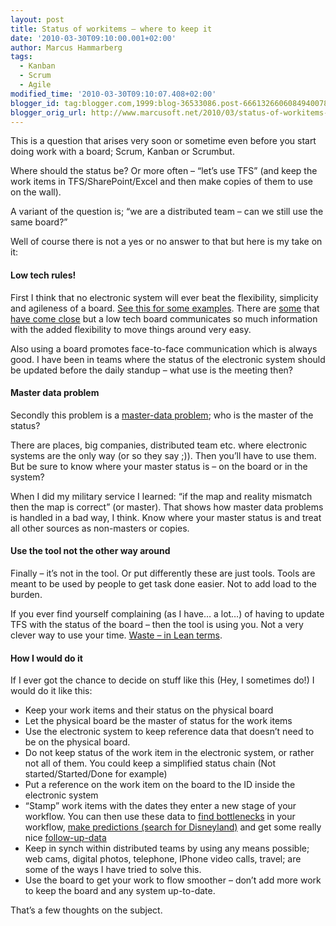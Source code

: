 ```yaml
---
layout: post
title: Status of workitems – where to keep it
date: '2010-03-30T09:10:00.001+02:00'
author: Marcus Hammarberg
tags:
  - Kanban
  - Scrum
  - Agile
modified_time: '2010-03-30T09:10:07.408+02:00'
blogger_id: tag:blogger.com,1999:blog-36533086.post-6661326606084940078
blogger_orig_url: http://www.marcusoft.net/2010/03/status-of-workitems-where-to-keep-it.html
---
```



This is a question that arises very soon or sometime even before you
start doing work with a board; Scrum, Kanban or Scrumbut.

Where should the status be? Or more often – “let’s use TFS” (and keep
the work items in TFS/SharePoint/Excel and then make copies of them to
use on the wall).

A variant of the question is; “we are a distributed team – can we still
use the same board?”

Well of course there is not a yes or no answer to that but here is my
take on it:

#### Low tech rules!

First I think that no electronic system will ever beat the flexibility,
simplicity and agileness of a board. <a
href="http://www.marcusoft.net/2010/03/practical-kanban-some-kanban-boards-in.html"
target="_blank">See this for some examples</a>. There are
<a href="http://agilezen.com/" target="_blank">some</a> that <a
href="http://www.marcusoft.net/2009/08/task-board-for-team-system-finally.html"
target="_blank">have come close</a> but a low tech board communicates so
much information with the added flexibility to move things around very
easy.

Also using a board promotes face-to-face communication which is always
good. I have been in teams where the status of the electronic system
should be updated before the daily standup – what use is the meeting
then?

#### Master data problem

Secondly this problem is a
<a href="http://en.wikipedia.org/wiki/Master_Data_Management"
target="_blank">master-data problem</a>; who is the master of the
status?

There are places, big companies, distributed team etc. where electronic
systems are the only way (or so they say ;)). Then you’ll have to use
them. But be sure to know where your master status is – on the board or
in the system?

When I did my military service I learned: “if the map and reality
mismatch then the map is correct” (or master). That shows how master
data problems is handled in a bad way, I think. Know where your master
status is and treat all other sources as non-masters or copies.

#### Use the tool not the other way around

Finally – it’s not in the tool. Or put differently these are just tools.
Tools are meant to be used by people to get task done easier. Not to add
load to the burden.

If you ever find yourself complaining (as I have… a lot…) of having to
update TFS with the status of the board – then the tool is using you.
Not a very clever way to use your time. <a
href="http://en.wikipedia.org/wiki/Lean_software_development#Eliminate_waste"
target="_blank">Waste – in Lean terms</a>.

#### How I would do it

If I ever got the chance to decide on stuff like this (Hey, I sometimes
do!) I would do it like this:

-   Keep your work items and their status on the physical board
-   Let the physical board be the master of status for the work items
-   Use the electronic system to keep reference data that doesn’t need
    to be on the physical board.
-   Do not keep status of the work item in the electronic system, or
    rather not all of them. You could keep a simplified status chain
    (Not started/Started/Done for example)
-   Put a reference on the work item on the board to the ID inside the
    electronic system
-   “Stamp” work items with the dates they enter a new stage of your
    workflow. You can then use these data to <a
    href="http://www.agilemanagement.net/index.php/blog/Detecting_Bottlenecks_in_a_Kanban_System/"
    target="_blank">find bottlenecks</a> in your workflow, <a
    href="http://www.agileproductdesign.com/blog/2009/kanban_over_simplified.html"
    target="_blank">make predictions (search for Disneyland)</a> and get
    some really nice <a
    href="http://www.targetprocess.com/blog/2010/02/cumulative-flow-chart-in-kanban-real-usage-example.html"
    target="_blank">follow-up-data</a>
-   Keep in synch within distributed teams by using any means possible;
    web cams, digital photos, telephone, IPhone video calls, travel; are
    some of the ways I have tried to solve this.
-   Use the board to get your work to flow smoother – don’t add more
    work to keep the board and any system up-to-date.

That’s a few thoughts on the subject.
